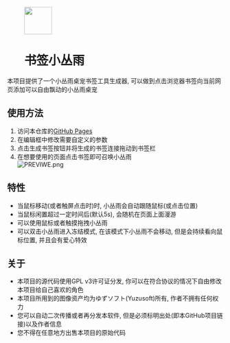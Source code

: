 <figure class="half">
    <img src="https://img.picui.cn/free/2025/03/06/67c9c3ea4d957.png" height="64"></img>
    <h1>书签小丛雨</h1>
</figure>
本项目提供了一个小丛雨桌宠书签工具生成器, 可以做到点击浏览器书签向当前网页添加可以自由飘动的小丛雨桌宠

## 使用方法
 1. 访问本仓库的[GitHub Pages](https://d-pear.github.io/kawai-murasame/) <br>
 2. 在编辑框中修改需要自定义的参数 <br>
 3. 点击生成书签按钮并将生成的书签连接拖动到书签栏 <br>
 4. 在想要使用的页面点击书签即可召唤小丛雨 <br>
![PREVIWE.png](https://img.picui.cn/free/2025/03/11/67cfca8955f1d.png)

## 特性
 - 当鼠标移动(或者触屏点击时)时, 小丛雨会自动跟随鼠标(或点击位置)
 - 当鼠标闲置超过一定时间后(默认5s), 会随机在页面上面漫游
 - 可以使用鼠标或者触摸拖拽小丛雨
 - 可以双击小丛雨进入冻结模式, 在该模式下小丛雨不会移动, 但是会持续看向鼠标位置, 并且会有爱心特效

## 关于
 - 本项目的源代码使用GPL v3许可证分发, 你可以在符合协议的情况下自由修改本项目给自己喜欢的角色
 - 本项目所用到的图像资产均为ゆずソフト(Yuzusoft)所有, 作者不拥有任何权力
 - 您可以自动二次传播或者再分发本软件, 但是必须标明出处(即本GitHub项目链接)以及作者信息
 - 您不得在任意地方出售本项目的原始代码
